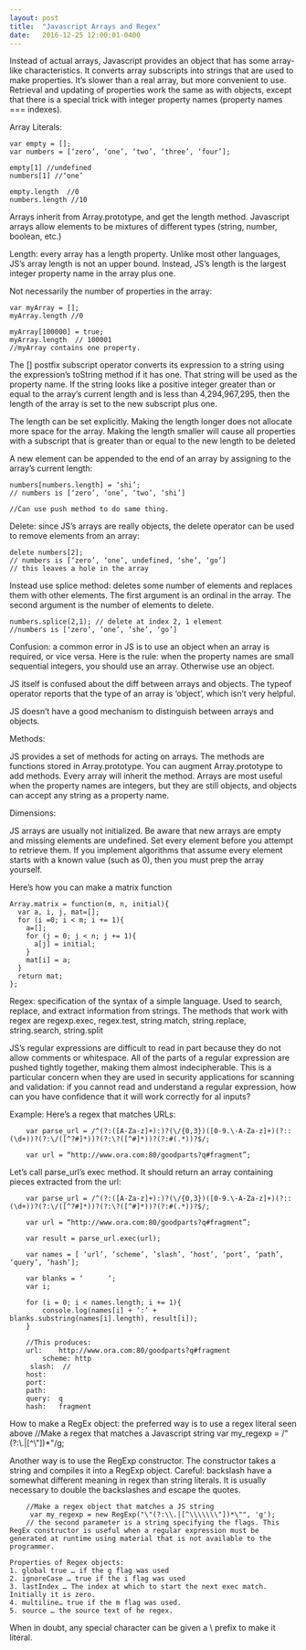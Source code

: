 ```yaml
---
layout: post
title:  "Javascript Arrays and Regex"
date:   2016-12-25 12:00:01-0400
---
```


Instead of actual arrays, Javascript provides an object that has some array-like characteristics. It converts array subscripts into strings that are used to make properties. It’s slower than a real array, but more convenient to use. Retrieval and updating of properties work the same as with objects, except that there is a special trick with integer property names (property names === indexes). 

Array Literals:

    var empty = [];
    var numbers = [‘zero’, ‘one’, ‘two’, ‘three’, ‘four’];

    empty[1] //undefined
    numbers[1] //‘one’

    empty.length  //0
    numbers.length //10

Arrays inherit from Array.prototype, and get the length method. Javascript arrays allow elements to be mixtures of different types (string, number, boolean, etc.)

Length: every array has a length property. Unlike most other languages, JS’s array length is not an upper bound. Instead, JS’s length is the largest integer property name in the array plus one. 

Not necessarily the number of properties in the array:
   
    var myArray = [];
    myArray.length //0

    myArray[100000] = true;
    myArray.length  // 100001
    //myArray contains one property.

The [] postfix subscript operator converts its expression to a string using the expression’s toString method if it has one. That string will be used as the property name. If the string looks like a positive integer greater than or equal to the array’s current length and is less than 4,294,967,295, then the length of the array is set to the new subscript plus one.

The length can be set explicitly. Making the length longer does not allocate more space for the array. Making the length smaller will cause all properties with a subscript that is greater than or equal to the new length to be deleted

A new element can be appended to the end of an array by assigning to the array’s current length: 

    numbers[numbers.length] = ‘shi’;
    // numbers is [‘zero’, ‘one’, ‘two’, ‘shi’]

    //Can use push method to do same thing.

Delete: since JS’s arrays are really objects, the delete operator can be used to remove elements from an array:

    delete numbers[2];
    // numbers is [‘zero’, ‘one’, undefined, ‘she’, ‘go’]
    // this leaves a hole in the array

Instead use splice method: deletes some number of elements and replaces them with other elements.
The first argument is an ordinal in the array. The second argument is the number of elements to delete.

    numbers.splice(2,1); // delete at index 2, 1 element
    //numbers is [‘zero’, ‘one’, ‘she’, ‘go’]

Confusion: a common error in JS is to use an object when an array is required, or vice versa. Here is the rule: when the property names are small sequential integers, you should use an array. Otherwise use an object.

JS itself is confused about the diff between arrays and objects. The typeof operator reports that the type of an array is ‘object’, which isn’t very helpful.

JS doesn’t have a good mechanism to distinguish between arrays and objects.

Methods:

JS provides a set of methods for acting on arrays. The methods are functions stored in Array.prototype.
You can augment Array.prototype to add methods. Every array will inherit the method. Arrays are most useful when the property names are integers, but they are still objects, and objects can accept any string as a property name.


Dimensions:

JS arrays are usually not initialized. Be aware that new arrays are empty and missing elements are undefined. Set every element before you attempt to retrieve them. If you implement algorithms that assume every element starts with a known value (such as 0), then you must prep the array yourself.

Here’s how you can make a matrix function

    Array.matrix = function(m, n, initial){
      var a, i, j, mat=[];
      for (i =0; i < m; i += 1){
        a=[];
        for (j = 0; j < n; j += 1){
          a[j] = initial;
        }
        mat[i] = a;
      }
      return mat;
    };


Regex: specification of the syntax of a simple language. Used to search, replace, and extract information from strings. The methods that work with regex are regexp.exec, regex.test, string.match, string.replace, string.search, string.split

JS’s regular expressions are difficult to read in part because they do not allow comments or whitespace. All of the parts of a regular expression are pushed tightly together, making them almost indecipherable. This is a particular concern when they are used in security applications for scanning and validation: if you cannot read and understand a regular expression, how can you have confidence that it will work correctly for al inputs?

Example: Here’s a regex that matches URLs:

        var parse_url = /^(?:([A-Za-z]+):)?(\/{0,3})([0-9.\-A-Za-z]+)(?::(\d+))?(?:\/([^?#]*))?(?:\?([^#]*))?(?:#(.*))?$/;

        var url = “http://www.ora.com:80/goodparts?q#fragment”;

Let’s call parse_url’s exec method. It should return an array containing pieces extracted from the url:

        var parse_url = /^(?:([A-Za-z]+):)?(\/{0,3})([0-9.\-A-Za-z]+)(?::(\d+))?(?:\/([^?#]*))?(?:\?([^#]*))?(?:#(.*))?$/;

        var url = “http://www.ora.com:80/goodparts?q#fragment”;

        var result = parse_url.exec(url);

        var names = [ ‘url’, ‘scheme’, ’slash’, ‘host’, ‘port’, ‘path’, ‘query’, ‘hash’];

        var blanks = ‘      ‘;
        var i;

        for (i = 0; i < names.length; i += 1){
            console.log(names[i] + ‘:’ + blanks.substring(names[i].length), result[i]);
        }

        //This produces:
        url:    http://www.ora.com:80/goodparts?q#fragment
            scheme: http
         slash:  //
        host:
        port:
        path:
        query:  q
        hash:   fragment

How to make a RegEx object: the preferred way is to use a regex literal seen above
        //Make a regex that matches a Javascript string
         var my_regexp = /"(?:\\.|[^\\\"])*"/g;

Another way is to use the RegExp constructor. The constructor takes a string and compiles it into a RegExp object. Careful: backslash have a somewhat different meaning in regex than string literals. It is usually necessary to double the backslashes and escape the quotes.

        //Make a regex object that matches a JS string
         var my_regexp = new RegExp("\"(?:\\.|[^\\\\\\\"])*\"", 'g');
        // the second parameter is a string specifying the flags. This RegEx constructor is useful when a regular expression must be generated at runtime using material that is not available to the programmer.

    Properties of Regex objects: 
    1. global true … if the g flag was used
    2. ignoreCase … true if the i flag was used 
    3. lastIndex … The index at which to start the next exec match. Initially it is zero.
    4. multiline… true if the m flag was used.
    5. source … the source text of he regex.

When in doubt, any special character can be given a \ prefix to make it literal.

